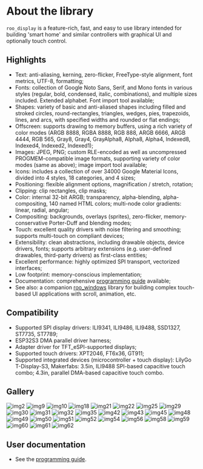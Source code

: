 # About the library

`roo_display` is a feature-rich, fast, and easy to use library intended for building 'smart home' and similar controllers with graphical UI and optionally touch control.

## Highlights

* Text: anti-aliasing, kerning, zero-flicker, FreeType-style alignment, font metrics, UTF-8, formatting;
* Fonts: collection of Google Noto Sans, Serif, and Mono fonts in various styles (regular, bold, condensed, italic, combinations), and multiple sizes included. Extended alphabet. Font import tool available;
* Shapes: variety of basic and anti-aliased shapes including filled and stroked circles, round-rectangles, triangles, wedges, pies, trapezoids, lines, and arcs, with specified widths and rounded or flat endings;
* Offscreen: supports drawing to memory buffers, using a rich variety of color modes (ARGB 8888, RGBA 8888, RGB 888, ARGB 6666, ARGB 4444, RGB 565, Gray8, Gray4, GrayAlpha8, Alpha8, Alpha4, Indexed8, Indexed4, Indexed2, Indexed1);
* Images: JPEG, PNG; custom RLE-encoded as well as uncompressed PROGMEM-compatible image formats, supporting variety of color modes (same as above); image import tool available;
* Icons: includes a collection of over 34000 Google Material Icons, divided into 4 styles, 18 categories, and 4 sizes;
* Positioning: flexible alignment options, magnification / stretch, rotation;
* Clipping: clip rectangles, clip masks;
* Color: internal 32-bit ARGB; transparency, alpha-blending, alpha-compositing, 140 named HTML colors; multi-node color gradients: linear, radial, angular;
* Compositing: backgrounds, overlays (sprites), zero-flicker, memory-conservative Porter-Duff and blending modes;
* Touch: excellent quality drivers with noise filtering and smoothing; supports multi-touch on compliant devices;
* Extensibility: clean abstractions, including drawable objects, device drivers, fonts; supports arbitrary extensions (e.g. user-defined drawables, third-party drivers) as first-class entities;
* Excellent performance: highly optimized SPI transport, vectorized interfaces;
* Low footprint: memory-conscious implementation;
* Documentation: comprehensive [programming guide](doc/programming_guide.md) available;
* See also: a companion [roo_windows](https://github.com/dejwk/roo_windows) library for building complex touch-based UI applications with scroll, animation, etc.

## Compatibility

* Supported SPI display drivers: ILI9341, ILI9486, ILI9488, SSD1327, ST7735, ST7789;
* ESP32S3 DMA parallel driver harness;
* Adapter driver for TFT_eSPI-supported displays;
* Supported touch drivers: XPT2046, FT6x36, GT911;
* Supported integrated devices (microcontroller + touch display): LilyGo T-Display-S3, Makerfabs: 3.5in, ILI9488 SPI-based capacitive touch combo; 4.3in, parallel DMA-based capacitive touch combo.

## Gallery

![img2](doc/images/img2.png)
![img9](doc/images/img9.png)
![img10](doc/images/img10.png)
![img18](doc/images/img18.png)
![img21](doc/images/img21.png)
![img22](doc/images/img22.png)
![img25](doc/images/img25.png)
![img29](doc/images/img29.png)
![img30](doc/images/img30.png)
![img31](doc/images/img31.png)
![img32](doc/images/img32.png)
![img35](doc/images/img35.png)
![img42](doc/images/img42.png)
![img43](doc/images/img43.png)
![img45](doc/images/img45.png)
![img48](doc/images/img48.png)
![img49](doc/images/img49.png)
![img50](doc/images/img50.png)
![img51](doc/images/img51.png)
![img52](doc/images/img52.png)
![img54](doc/images/img54.png)
![img56](doc/images/img56.png)
![img58](doc/images/img58.png)
![img59](doc/images/img59.png)
![img60](doc/images/img60.png)
![img61](doc/images/img61.png)
![img62](doc/images/img62.png)

## User documentation

* See the [programming guide](doc/programming_guide.md).